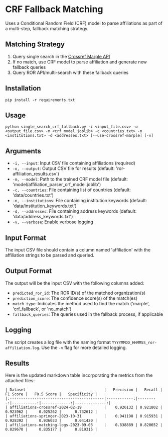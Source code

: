 # CRF Fallback Matching

Uses a Conditional Random Field (CRF) model to parse affiliations as part of a multi-step, fallback matching strategy.

## Matching Strategy

1. Query single search in the [Crossref Marple API](https://gitlab.com/crossref/labs/marple)
2. If no match, use CRF model to parse affiliation and generate new fallback queries
3. Query ROR API/multi-search with these fallback queries

## Installation

```
pip install -r requirements.txt
```

## Usage

```
python single_search_crf_fallback.py -i <input_file.csv> -o <output_file.csv> -m <crf_model.joblib> -c <countries.txt> -n <institutions.txt> -d <addresses.txt> [--use-crossref-marple] [-v]
```

## Arguments

- `-i, --input`: Input CSV file containing affiliations (required)
- `-o, --output`: Output CSV file for results (default: 'ror-affiliation_results.csv')
- `-m, --model`: Path to the trained CRF model file (default: 'model/affiliation_parser_crf_model.joblib')
- `-c, --countries`: File containing list of countries (default: 'data/countries.txt')
- `-n, --institutions`: File containing institution keywords (default: 'data/institution_keywords.txt')
- `-d, --addresses`: File containing address keywords (default: 'data/address_keywords.txt')
- `-v, --verbose`: Enable verbose logging

## Input Format

The input CSV file should contain a column named 'affiliation' with the affiliation strings to be parsed and queried.

## Output Format

The output will be the input CSV with the following columns added:

- `predicted_ror_id`: The ROR ID(s) of the matched organization(s)
- `prediction_score`: The confidence score(s) of the match(es)
- `match_type`: Indicates the method used to find the match ('marple', 'crf_fallback', or 'no_match')
- `fallback_queries`: The queries used in the fallback process, if applicable


## Logging

The script creates a log file with the naming format `YYYYMMDD_HHMMSS_ror-affiliation.log`. Use the `-v` flag for more detailed logging.

## Results

Here is the updated markdown table incorporating the metrics from the attached files:

```
| Dataset                                   |   Precision |   Recall |   F1 Score |   F0.5 Score |   Specificity |
|:------------------------------------------|------------:|---------:|-----------:|-------------:|--------------:|
| affiliations-crossref-2024-02-19          |    0.926132 | 0.921802 |   0.923962 |     0.925262 |      0.732612 |
| affiliations-springer-2023-10-31          |    0.941198 | 0.915931 |   0.928392 |     0.936033 |      0.041420 |
| affiliations-matching-logs-2023-09-03     |    0.838889 | 0.820652 |   0.829670 |     0.835177 |      0.819315 |
```





